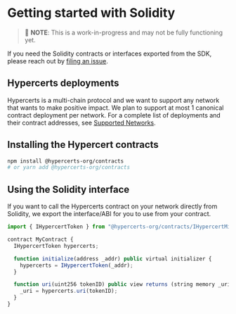 # Getting started with Solidity

> :construction: **NOTE**: This is a work-in-progress and may not be fully functioning yet.

If you need the Solidity contracts or interfaces exported from the SDK,
please reach out by [filing an issue](https://github.com/hypercerts-org/hypercerts/issues).

## Hypercerts deployments

Hypercerts is a multi-chain protocol and we want to support any network that wants to make positive impact.
We plan to support at most 1 canonical contract deployment per network.
For a complete list of deployments and their contract addresses, see [Supported Networks](./supported-networks.md).

## Installing the Hypercert contracts

```bash
npm install @hypercerts-org/contracts
# or yarn add @hypercerts-org/contracts
```

## Using the Solidity interface

If you want to call the Hypercerts contract on your network directly from Solidity,
we export the interface/ABI for you to use from your contract.

```js
import { IHypercertToken } from "@hypercerts-org/contracts/IHypercertMinter.sol";

contract MyContract {
  IHypercertToken hypercerts;

  function initialize(address _addr) public virtual initializer {
    hypercerts = IHypercertToken(_addr);
  }

  function uri(uint256 tokenID) public view returns (string memory _uri) {
    _uri = hypercerts.uri(tokenID);
  }
}

```
